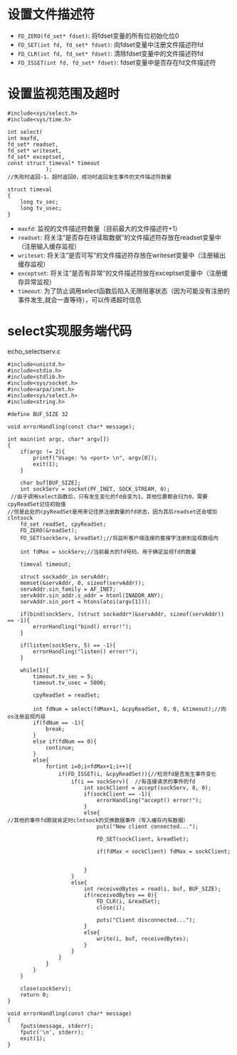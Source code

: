 # 设置文件描述符
- `FD_ZERO(fd_set* fdset)`: 将fdset变量的所有位初始化位0
- `FD_SET(int fd, fd_set* fdset)`: 向fdset变量中注册文件描述符fd
- `FD_CLR(int fd, fd_set* fdset)`: 清除fdset变量中的文件描述符fd
- `FD_ISSET(int fd, fd_set* fdset)`: fdset变量中是否存在fd文件描述符

# 设置监视范围及超时
```
#include<sys/select.h>
#include<sys/time.h>

int select(
int maxfd, 
fd_set* readset,
fd_set* writeset,
fd_set* exceptset, 
const struct timeval* timeout
            );
//失败时返回-1，超时返回0，成功时返回发生事件的文件描述符数量

struct timeval
{
    long tv_sec;
    long tv_usec;
}
```
- `maxfd`: 监视的文件描述符数量（目前最大的文件描述符+1）
- `readset`: 将关注“是否存在待读取数据”的文件描述符存放在readset变量中（注册输入缓存监视）
- `writeset`: 将关注”是否可写“的文件描述符存放在writeset变量中（注册输出缓存监视）
- `exceptset`: 将关注”是否有异常“的文件描述符放在exceptset变量中（注册缓存异常监视）
- `timeout`: 为了防止调用select函数后陷入无限阻塞状态（因为可能没有注册的事件发生,就会一直等待），可以传递超时信息

# select实现服务端代码
echo_selectserv.c
```
#include<unistd.h>
#include<stdio.h>
#include<stdlib.h>
#include<sys/socket.h>
#include<arpa/inet.h>
#include<sys/select.h>
#include<string.h>

#define BUF_SIZE 32

void errorHandling(const char* message);

int main(int argc, char* argv[])
{
    if(argc != 2){
        printf("Usage: %s <port> \n", argv[0]);
        exit(1);
    }

    char buf[BUF_SIZE];
    int sockServ = socket(PF_INET, SOCK_STREAM, 0);
 //由于调用select函数后，只有发生变化的fd会变为1，其他位置都会归为0，需要cpyReadSet记住初始值
//但是此处的cpyReadSet是用来记住原注册数量的fd状态，因为其后readset还会增加clntsock
    fd_set readSet, cpyReadSet;
    FD_ZERO(&readSet);
    FD_SET(sockServ, &readSet);//将监听客户端连接的套接字注册到监视数组内

    int fdMax = sockServ;//当前最大的fd号码，用于确定监视fd的数量
    
    timeval timeout;

    struct sockaddr_in servAddr;
    memset(&servAddr, 0, sizeof(servAddr));
    servAddr.sin_family = AF_INET;
    servAddr.sin_addr.s_addr = htonl(INADDR_ANY);
    servAddr.sin_port = htons(atoi(argv[1]));

    if(bind(sockServ, (struct sockaddr*)&servAddr, sizeof(servAddr)) == -1){
        errorHandling("bind() error!");
    }

    if(listen(sockServ, 5) == -1){
        errorHandling("listen() error!");
    }

    while(1){
        timeout.tv_sec = 5;
        timeout.tv_usec = 5000;

        cpyReadSet = readSet;

        int fdNum = select(fdMax+1, &cpyReadSet, 0, 0, &timeout);//向os注册监视内容
        if(fdNum == -1){
            break;
        }
        else if(fdNum == 0){
            continue;
        }
        else{
            for(int i=0;i<fdMax+1;i++){
                if(FD_ISSET(i, &cpyReadSet)){//检测fd是否发生事件变化
                    if(i == sockServ){  //有连接请求的事件的fd
                        int sockClient = accept(sockServ, 0, 0);
                        if(sockClient == -1){
                            errorHandling("accept() error!");
                        }
                        else{
//其他的事件fd那就肯定时clntsock的交换数据事件（写入缓存内有数据）
                            puts("New client connected...");

                            FD_SET(sockClient, &readSet);

                            if(fdMax < sockClient) fdMax = sockClient;


                        }
                    }
                    else{
                        int receivedBytes = read(i, buf, BUF_SIZE);
                        if(receivedBytes == 0){
                            FD_CLR(i, &readSet);
                            close(i);

                            puts("Client disconnected...");
                        }
                        else{
                            write(i, buf, receivedBytes);
                        }
                    } 
                }
            }
        }
    }

    close(sockServ);
    return 0;
}

void errorHandling(const char* message)
{
    fputs(message, stderr);
    fputc('\n', stderr);
    exit(1);
}
```
